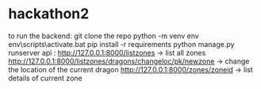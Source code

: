 # hackathon2
to run the backend:
git clone the repo
python -m venv env
env\scripts\activate.bat
pip install -r requirements
python manage.py runserver
api : http://127.0.0.1:8000/listzones -> list all zones
http://127.0.0.1:8000/listzones/dragons/changeloc/pk/newzone -> change the location of the current dragon
http://127.0.0.1:8000/zones/zoneid -> list details of current zone

